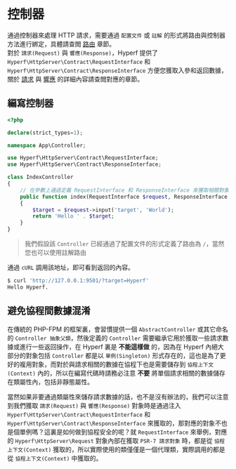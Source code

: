 # 控制器

通過控制器來處理 HTTP 請求，需要通過 `配置文件` 或 `註解` 的形式將路由與控制器方法進行綁定，具體請查閲 [路由](zh-hk/router.md) 章節。   
對於 `請求(Request)` 與 `響應(Response)`，Hyperf 提供了 `Hyperf\HttpServer\Contract\RequestInterface` 和 `Hyperf\HttpServer\Contract\ResponseInterface` 方便您獲取入參和返回數據，關於 [請求](zh-hk/request.md) 與 [響應](zh-hk/response.md) 的詳細內容請查閲對應的章節。

## 編寫控制器

```php
<?php

declare(strict_types=1);

namespace App\Controller;

use Hyperf\HttpServer\Contract\RequestInterface;
use Hyperf\HttpServer\Contract\ResponseInterface;

class IndexController
{
    // 在參數上通過定義 RequestInterface 和 ResponseInterface 來獲取相關對象，對象會被依賴注入容器自動注入
    public function index(RequestInterface $request, ResponseInterface $response)
    {
        $target = $request->input('target', 'World');
        return 'Hello ' . $target;
    }
}
```

> 我們假設該 `Controller` 已經通過了配置文件的形式定義了路由為 `/`，當然您也可以使用註解路由

通過 `cURL` 調用該地址，即可看到返回的內容。

```bash
$ curl 'http://127.0.0.1:9501/?target=Hyperf'
Hello Hyperf.
```

## 避免協程間數據混淆

在傳統的 PHP-FPM 的框架裏，會習慣提供一個 `AbstractController` 或其它命名的 `Controller 抽象父類`，然後定義的 `Controller` 需要繼承它用於獲取一些請求數據或進行一些返回操作，在 Hyperf 裏是 **不能這樣做** 的，因為在 Hyperf 內絕大部分的對象包括 `Controller` 都是以 `單例(Singleton)` 形式存在的，這也是為了更好的複用對象，而對於與請求相關的數據在協程下也是需要儲存到 `協程上下文(Context)` 內的，所以在編寫代碼時請務必注意 **不要** 將單個請求相關的數據儲存在類屬性內，包括非靜態屬性。   

當然如果非要通過類屬性來儲存請求數據的話，也不是沒有辦法的，我們可以注意到我們獲取 `請求(Request)` 與 `響應(Response)` 對象時是通過注入 `Hyperf\HttpServer\Contract\RequestInterface` 和 `Hyperf\HttpServer\Contract\ResponseInterface` 來獲取的，那對應的對象不也是個單例嗎？這裏是如何做到協程安全的呢？就 `RequestInterface` 來舉例，對應的 `Hyperf\HttpServer\Request` 對象內部在獲取 `PSR-7 請求對象` 時，都是從 `協程上下文(Context)` 獲取的，所以實際使用的類僅僅是一個代理類，實際調用的都是從 `協程上下文(Context)` 中獲取的。
